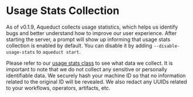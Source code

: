 # Usage Stats Collection

As of v0.1.9, Aqueduct collects usage statistics, which helps us identify bugs and better understand
how to improve our user experience. After starting the server, a prompt will show up informing that
usage stats collection is enabled by default. You can disable it by adding `--disable-usage-stats` to `aqueduct start`.

Please refer to our [usage stats class](https://github.com/aqueducthq/aqueduct/blob/main/src/golang/cmd/server/middleware/usage/models.go) to see what data we collect.
It is important to note that we do not collect any sensitive or personally identifiable data. We securely
hash your machine ID so that no information related to the original ID will be revealed. We also redact
any UUIDs related to your workflows, operators, artifacts, etc.